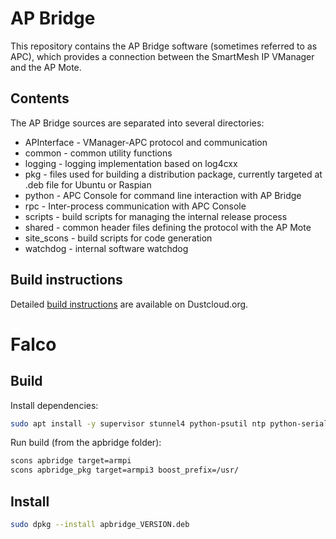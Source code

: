# AP Bridge 

This repository contains the AP Bridge software (sometimes referred to as APC), which provides a connection between the SmartMesh IP VManager and the AP Mote. 

## Contents

The AP Bridge sources are separated into several directories:

- APInterface - VManager-APC protocol and communication 
- common - common utility functions
- logging - logging implementation based on log4cxx
- pkg - files used for building a distribution package, currently targeted at .deb file for Ubuntu or Raspian
- python - APC Console for command line interaction with AP Bridge
- rpc - Inter-process communication with APC Console
- scripts - build scripts for managing the internal release process
- shared - common header files defining the protocol with the AP Mote
- site_scons - build scripts for code generation
- watchdog - internal software watchdog

## Build instructions

Detailed [build instructions](https://dustcloud.atlassian.net/wiki/display/APB/AP+Bridge+Integrator%27s+Guide) are available on Dustcloud.org.

# Falco

## Build

Install dependencies:

```bash
sudo apt install -y supervisor stunnel4 python-psutil ntp python-serial python-configobj libgps-dev python-zmq libboost-filesystem-dev libboost-chrono-dev libboost-thread-dev libboost-system-dev libboost-program-options-dev
```

Run build (from the apbridge folder):

```bash
scons apbridge target=armpi
scons apbridge_pkg target=armpi3 boost_prefix=/usr/
```

## Install

```bash
sudo dpkg --install apbridge_VERSION.deb
```

